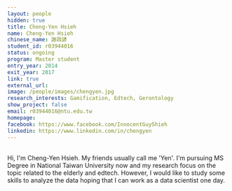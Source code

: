 ```yaml
---
layout: people
hidden: true
title: Cheng-Yen Hsieh
name: Cheng-Yen Hsieh
chinese_name: 謝政諺
student_id: r03944016
status: ongoing
program: Master student
entry_year: 2014
exit_year: 2017
link: true
external_url: 
image: /people/images/chengyen.jpg
research_interests: Gamification, Edtech, Gerontology 
show_project: false
email: r03944016@ntu.edu.tw
homepage: 
facebook: https://www.facebook.com/InnocentGuyShieh
linkedin: https://www.linkedin.com/in/chengyen
---
```

<br />
Hi, I'm Cheng-Yen Hsieh. My friends usually call me 'Yen'. I'm pursuing MS Degree in National Taiwan University now and my research focus on the topic related to the elderly and edtech. However, I would like to study some skills to analyze the data hoping that I can work as a data scientist one day.   
